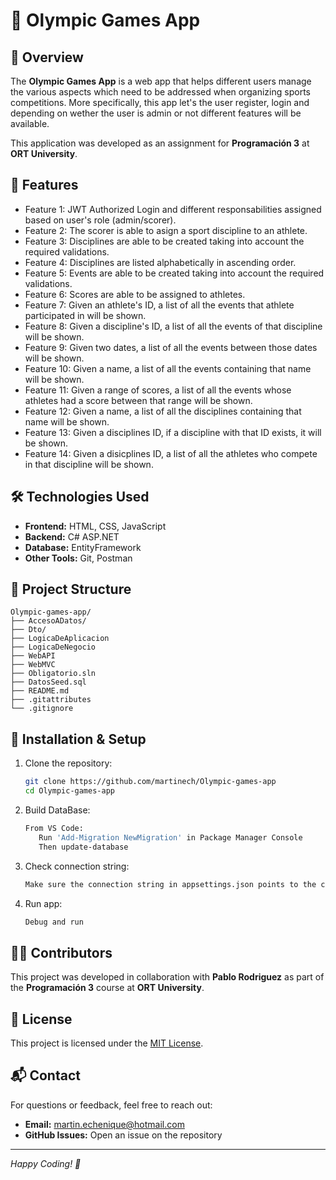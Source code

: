 # 🏅 Olympic Games App

## 📌 Overview
The **Olympic Games App** is a web app that helps different users manage the various aspects which need to be addressed when organizing sports competitions.
More specifically, this app let's the user register, login and depending on wether the user is admin or not different features will be available.

This application was developed as an assignment for **Programación 3** at **ORT University**.

## 🚀 Features
- Feature 1: JWT Authorized Login and different responsabilities assigned based on user's role (admin/scorer).
- Feature 2: The scorer is able to asign a sport discipline to an athlete.
- Feature 3: Disciplines are able to be created taking into account the required validations.
- Feature 4: Disciplines are listed alphabetically in ascending order.
- Feature 5: Events are able to be created taking into account the required validations.
- Feature 6: Scores are able to be assigned to athletes.
- Feature 7: Given an athlete's ID, a list of all the events that athlete participated in will be shown.
- Feature 8: Given a discipline's ID, a list of all the events of that discipline will be shown.
- Feature 9: Given two dates, a list of all the events between those dates will be shown.
- Feature 10: Given a name, a list of all the events containing that name will be shown.
- Feature 11: Given a range of scores, a list of all the events whose athletes had a score between that range will be shown.
- Feature 12: Given a name, a list of all the disciplines containing that name will be shown.
- Feature 13: Given a disciplines ID, if a discipline with that ID exists, it will be shown.
- Feature 14: Given a disicplines ID, a list of all the athletes who compete in that discipline will be shown.

## 🛠️ Technologies Used
- **Frontend:** HTML, CSS, JavaScript
- **Backend:** C# ASP.NET
- **Database:** EntityFramework
- **Other Tools:** Git, Postman

## 📂 Project Structure
```
Olympic-games-app/
├── AccesoADatos/
├── Dto/
├── LogicaDeAplicacion
├── LogicaDeNegocio
├── WebAPI
├── WebMVC
├── Obligatorio.sln
├── DatosSeed.sql
├── README.md
├── .gitattributes
└── .gitignore
```

## 🚀 Installation & Setup
1. Clone the repository:
   ```sh
   git clone https://github.com/martinech/Olympic-games-app
   cd Olympic-games-app
   ```
2. Build DataBase:
   ```sh
   From VS Code:
      Run 'Add-Migration NewMigration' in Package Manager Console
      Then update-database
   ```
3. Check connection string:
   ```sh
   Make sure the connection string in appsettings.json points to the correct server
   ```
4. Run app:
   ```sh
   Debug and run
   ```

## 👨‍💻 Contributors
This project was developed in collaboration with **Pablo Rodriguez** as part of the **Programación 3** course at **ORT University**.

## 📄 License
This project is licensed under the [MIT License](LICENSE).

## 📬 Contact
For questions or feedback, feel free to reach out:
- **Email:** martin.echenique@hotmail.com
- **GitHub Issues:** Open an issue on the repository

---
*Happy Coding! 🚀*


